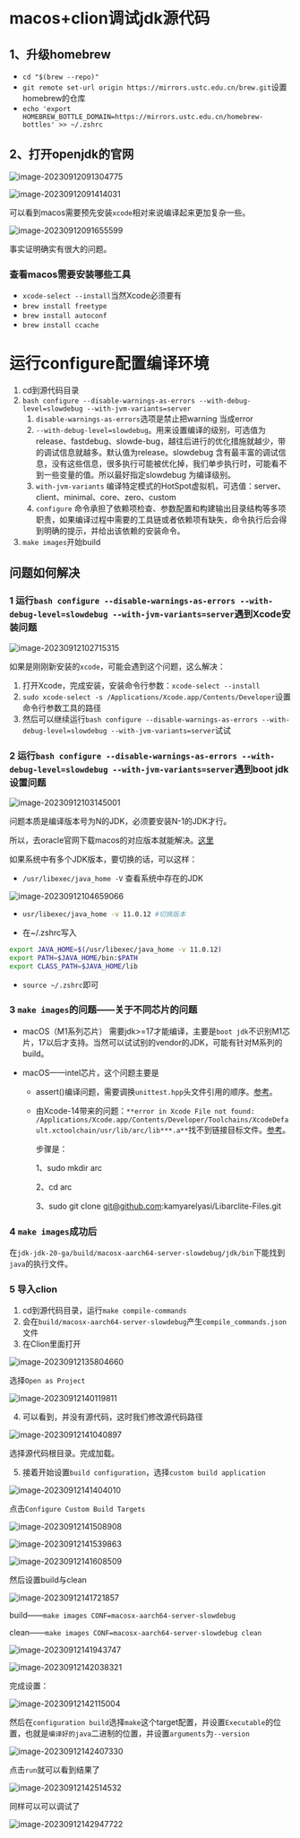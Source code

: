 # macos+clion调试jdk源代码

## 1、升级homebrew

- `cd "$(brew --repo)"`
- `git remote set-url origin https://mirrors.ustc.edu.cn/brew.git`设置homebrew的仓库
- `echo 'export HOMEBREW_BOTTLE_DOMAIN=https://mirrors.ustc.edu.cn/homebrew-bottles' >> ~/.zshrc`

## 2、打开openjdk的官网

![image-20230912091304775](https://p.ipic.vip/ljj7ij.png)

![image-20230912091414031](https://p.ipic.vip/kt4grn.png)

可以看到macos需要预先安装`xcode`相对来说编译起来更加复杂一些。

![image-20230912091655599](https://p.ipic.vip/8hdyxg.png)

事实证明确实有很大的问题。

### 查看macos需要安装哪些工具

- `xcode-select --install`当然Xcode必须要有
- `brew install freetype`
- `brew install autoconf`
- `brew install ccache`

# 运行configure配置编译环境

1. cd到源代码目录
2. `bash configure --disable-warnings-as-errors --with-debug-level=slowdebug --with-jvm-variants=server`
   1. `disable-warnings-as-errors`选项是禁止把warning 当成error
   2. `--with-debug-level=slowdebug`。用来设置编译的级别，可选值为release、fastdebug、slowde-bug，越往后进行的优化措施就越少，带的调试信息就越多。默认值为release。slowdebug 含有最丰富的调试信息，没有这些信息，很多执行可能被优化掉，我们单步执行时，可能看不到一些变量的值。所以最好指定slowdebug 为编译级别。
   3. `with-jvm-variants` 编译特定模式的HotSpot虚拟机，可选值：server、client、minimal、core、zero、custom
   4. `configure` 命令承担了依赖项检查、参数配置和构建输出目录结构等多项职责，如果编译过程中需要的工具链或者依赖项有缺失，命令执行后会得到明确的提示，并给出该依赖的安装命令。
3. `make images`开始build

## 问题如何解决

### 1 运行`bash configure --disable-warnings-as-errors --with-debug-level=slowdebug --with-jvm-variants=server`遇到Xcode安装问题

![image-20230912102715315](https://p.ipic.vip/jkajdi.png)

如果是刚刚新安装的`xcode`，可能会遇到这个问题，这么解决：

1. 打开Xcode，完成安装，安装命令行参数：`xcode-select --install`
2. `sudo xcode-select -s /Applications/Xcode.app/Contents/Developer`设置命令行参数工具的路径
3. 然后可以继续运行`bash configure --disable-warnings-as-errors --with-debug-level=slowdebug --with-jvm-variants=server`试试

### 2 运行`bash configure --disable-warnings-as-errors --with-debug-level=slowdebug --with-jvm-variants=server`遇到boot jdk设置问题

![image-20230912103145001](https://p.ipic.vip/reythn.png)

问题本质是编译版本号为N的JDK，必须要安装N-1的JDK才行。

所以，去oracle官网下载macos的对应版本就能解决。[这里](https://www.oracle.com/java/technologies/downloads/archive/)

如果系统中有多个JDK版本，要切换的话，可以这样：

- `/usr/libexec/java_home -V` 查看系统中存在的JDK

![image-20230912104659066](https://p.ipic.vip/zaln6n.png)

- ```bash
  usr/libexec/java_home -v 11.0.12 #切换版本
  ```

- 在~/.zshrc写入

```bash
export JAVA_HOME=$(/usr/libexec/java_home -v 11.0.12)
export PATH=$JAVA_HOME/bin:$PATH
export CLASS_PATH=$JAVA_HOME/lib
```
- `source ~/.zshrc`即可

### 3 `make images`的问题——关于不同芯片的问题

- macOS（M1系列芯片） 需要jdk>=17才能编译，主要是`boot jdk`不识别M1芯片，17以后才支持。当然可以试试别的vendor的JDK，可能有针对M系列的build。

- macOS——intel芯片，这个问题主要是

  - assert()编译问题，需要调换`unittest.hpp`头文件引用的顺序。[参考](https://stackoverflow.com/questions/72336864/how-to-compile-openjdk-11-on-macos)。

  - 由Xcode-14带来的问题：`**error in Xcode File not found: /Applications/Xcode.app/Contents/Developer/Toolchains/XcodeDefault.xctoolchain/usr/lib/arc/lib***.a**`找不到链接目标文件。[参考](https://developer.apple.com/forums/thread/728021)。

    步骤是：

    1、sudo mkdir arc

    2、cd arc

    3、sudo git clone [git@github.com](mailto:git@github.com):kamyarelyasi/Libarclite-Files.git

### 4 `make images`成功后

在`jdk-jdk-20-ga/build/macosx-aarch64-server-slowdebug/jdk/bin`下能找到`java`的执行文件。

### 5 导入clion

1. cd到源代码目录，运行`make compile-commands`
2. 会在`build/macosx-aarch64-server-slowdebug`产生`compile_commands.json`文件
3. 在Clion里面打开

![image-20230912135804660](/Users/xiaojin/workshop/md_files/md_images/image-20230912135804660.png)

选择`Open as Project`

![image-20230912140119811](https://p.ipic.vip/snpglk.png)		

4. 可以看到，并没有源代码，这时我们修改源代码路径

![image-20230912141040897](https://p.ipic.vip/rfvp25.png)

选择源代码根目录。完成加载。

5. 接着开始设置`build configuration`，选择`custom build application`

![image-20230912141404010](/Users/xiaojin/workshop/md_files/md_images/image-20230912141404010.png)

点击`Configure Custom Build Targets`

![image-20230912141508908](https://p.ipic.vip/hi3fol.png)

![image-20230912141539863](https://p.ipic.vip/40i0v2.png)

![image-20230912141608509](https://p.ipic.vip/70kceb.png)

然后设置build与clean

![image-20230912141721857](https://p.ipic.vip/6oxl4m.png)

build——`make images CONF=macosx-aarch64-server-slowdebug`

clean——`make images CONF=macosx-aarch64-server-slowdebug clean`



![image-20230912141943747](https://p.ipic.vip/plonks.png)

![image-20230912142038321](https://p.ipic.vip/l1xx3v.png)

完成设置：

![image-20230912142115004](https://p.ipic.vip/2ei96x.png)

然后在`configuration build`选择`make`这个target配置，并设置`Executable`的位置，也就是`编译好的java`二进制的位置，并设置`arguments`为`--version`

![image-20230912142407330](https://p.ipic.vip/bb54uf.png)

点击`run`就可以看到结果了

![image-20230912142514532](https://p.ipic.vip/zjt6wo.png)

同样可以可以调试了

![image-20230912142947722](https://p.ipic.vip/erq651.png)
